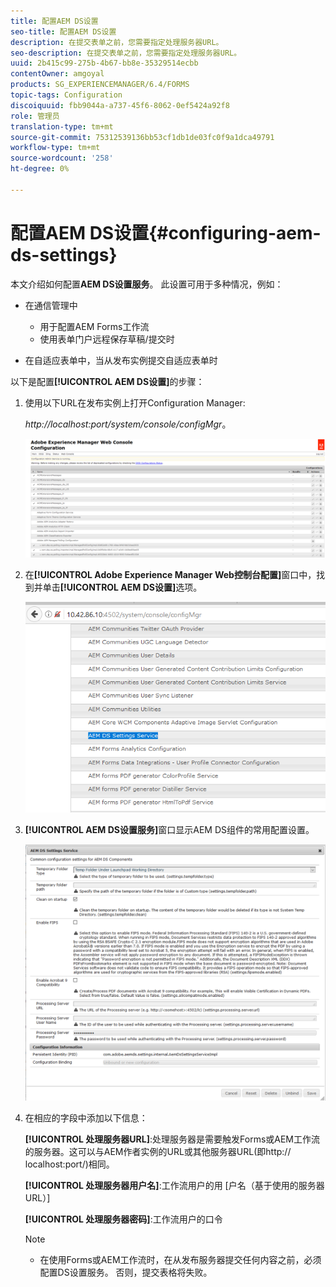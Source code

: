 ```yaml
---
title: 配置AEM DS设置
seo-title: 配置AEM DS设置
description: 在提交表单之前，您需要指定处理服务器URL。
seo-description: 在提交表单之前，您需要指定处理服务器URL。
uuid: 2b415c99-275b-4b67-bb8e-35329514ecbb
contentOwner: amgoyal
products: SG_EXPERIENCEMANAGER/6.4/FORMS
topic-tags: Configuration
discoiquuid: fbb9044a-a737-45f6-8062-0ef5424a92f8
role: 管理员
translation-type: tm+mt
source-git-commit: 75312539136bb53cf1db1de03fc0f9a1dca49791
workflow-type: tm+mt
source-wordcount: '258'
ht-degree: 0%

---
```



# 配置AEM DS设置{#configuring-aem-ds-settings}

本文介绍如何配置&#x200B;**AEM DS设置服务**。 此设置可用于多种情况，例如：

* 在通信管理中

   * 用于配置AEM Forms工作流
   * 使用表单门户远程保存草稿/提交时

* 在自适应表单中，当从发布实例提交自适应表单时

以下是配置&#x200B;**[!UICONTROL AEM DS设置]**&#x200B;的步骤：

1. 使用以下URL在发布实例上打开Configuration Manager:

   *http://localhost:port/system/console/configMgr*。

   ![aem_web_configuration_console](assets/aem_web_configuration_console.png)

1. 在&#x200B;**[!UICONTROL Adobe Experience Manager Web控制台配置]**&#x200B;窗口中，找到并单击&#x200B;**[!UICONTROL AEM DS设置]**&#x200B;选项。

   ![ds_settings](assets/ds_settings.png)

1. **[!UICONTROL AEM DS设置服务]**&#x200B;窗口显示AEM DS组件的常用配置设置。

   ![ds_settings_1](assets/ds_settings_1.png)

1. 在相应的字段中添加以下信息：

   **[!UICONTROL 处理服务器URL]**:处理服务器是需要触发Forms或AEM工作流的服务器。这可以与AEM作者实例的URL或其他服务器URL(即http:// localhost:port/)相同。

   **[!UICONTROL 处理服务器用户名]**:工作流用户的用 [户名（基于使用的服务器URL）]

   **[!UICONTROL 处理服务器密码]**:工作流用户的口令

   >[!NOTE]
   >
   >* 在使用Forms或AEM工作流时，在从发布服务器提交任何内容之前，必须配置DS设置服务。 否则，提交表格将失败。


